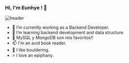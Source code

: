 ### Hi, I'm Eunhye ! 👋
![header](https://capsule-render.vercel.app/api?type=waving&color=auto&height=300&section=header&text=Eunhye%Github!🐯&fontSize=90)
<!-- ![Anurag's github stats](https://github-readme-stats.vercel.app/api?username={username}&show_icons=true&theme={dracula})](https://github.com/{eunhye43}/github-readme-stats) -->

- 🔭 I’m currently working as a Backend Developer.
- 🌱 I’m learning backend development and data structure.
- 💬 MySQL y MongoDB son mis favoritos!!
- 📫 I'm an avid book reader.
- 🧗 I like bouldering.
- ⚡ I love an epiphany.
